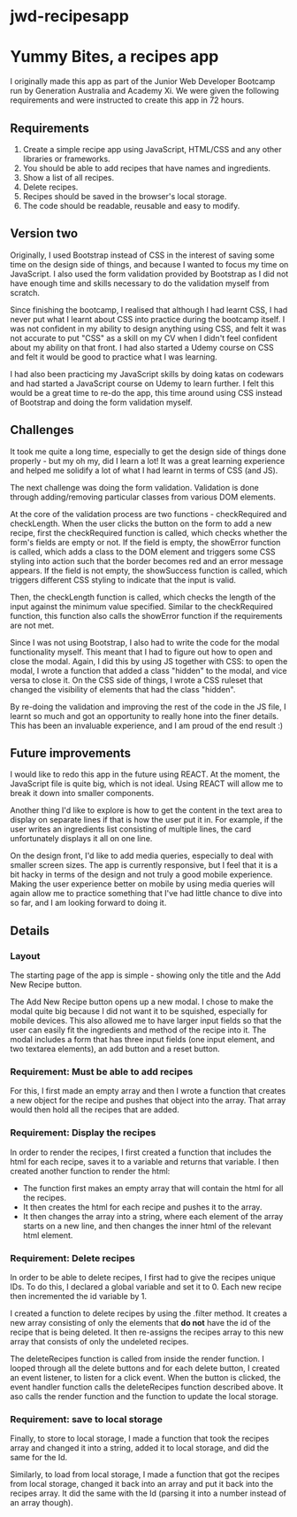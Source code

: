 # jwd-recipesapp

# Yummy Bites, a recipes app

I originally made this app as part of the Junior Web Developer Bootcamp run by Generation Australia and Academy Xi. We were given the following requirements and were instructed to create this app in 72 hours.

## Requirements

1. Create a simple recipe app using JavaScript, HTML/CSS and any other libraries or frameworks.
2. You should be able to add recipes that have names and ingredients.
3. Show a list of all recipes.
4. Delete recipes.
5. Recipes should be saved in the browser's local storage.
6. The code should be readable, reusable and easy to modify.

## Version two

Originally, I used Bootstrap instead of CSS in the interest of saving some time on the design side of things, and because I wanted to focus my time on JavaScript. I also used the form validation provided by Bootstrap as I did not have enough time and skills necessary to do the validation myself from scratch.

Since finishing the bootcamp, I realised that although I had learnt CSS, I had never put what I learnt about CSS into practice during the bootcamp itself. I was not confident in my ability to design anything using CSS, and felt it was not accurate to put "CSS" as a skill on my CV when I didn't feel confident about my ability on that front. I had also started a Udemy course on CSS and felt it would be good to practice what I was learning.

I had also been practicing my JavaScript skills by doing katas on codewars and had started a JavaScript course on Udemy to learn further. I felt this would be a great time to re-do the app, this time around using CSS instead of Bootstrap and doing the form validation myself.

## Challenges

It took me quite a long time, especially to get the design side of things done properly - but my oh my, did I learn a lot! It was a great learning experience and helped me solidify a lot of what I had learnt in terms of CSS (and JS).

The next challenge was doing the form validation. Validation is done through adding/removing particular classes from various DOM elements.

At the core of the validation process are two functions - checkRequired and checkLength. When the user clicks the button on the form to add a new recipe, first the checkRequired function is called, which checks whether the form's fields are empty or not. If the field is empty, the showError function is called, which adds a class to the DOM element and triggers some CSS styling into action such that the border becomes red and an error message appears. If the field is not empty, the showSuccess function is called, which triggers different CSS styling to indicate that the input is valid.

Then, the checkLength function is called, which checks the length of the input against the minimum value specified. Similar to the checkRequired function, this function also calls the showError function if the requirements are not met.

Since I was not using Bootstrap, I also had to write the code for the modal functionality myself. This meant that I had to figure out how to open and close the modal. Again, I did this by using JS together with CSS: to open the modal, I wrote a function that added a class "hidden" to the modal, and vice versa to close it. On the CSS side of things, I wrote a CSS ruleset that changed the visibility of elements that had the class "hidden".

By re-doing the validation and improving the rest of the code in the JS file, I learnt so much and got an opportunity to really hone into the finer details. This has been an invaluable experience, and I am proud of the end result :)

## Future improvements

I would like to redo this app in the future using REACT. At the moment, the JavaScript file is quite big, which is not ideal. Using REACT will allow me to break it down into smaller components.

Another thing I'd like to explore is how to get the content in the text area to display on separate lines if that is how the user put it in. For example, if the user writes an ingredients list consisting of multiple lines, the card unfortunately displays it all on one line.

On the design front, I'd like to add media queries, especially to deal with smaller screen sizes. The app is currently responsive, but I feel that it is a bit hacky in terms of the design and not truly a good mobile experience. Making the user experience better on mobile by using media queries will again allow me to practice something that I've had little chance to dive into so far, and I am looking forward to doing it.

## Details

### Layout

The starting page of the app is simple - showing only the title and the Add New Recipe button.

The Add New Recipe button opens up a new modal. I chose to make the modal quite big because I did not want it to be squished, especially for mobile devices. This also allowed me to have larger input fields so that the user can easily fit the ingredients and method of the recipe into it. The modal includes a form that has three input fields (one input element, and two textarea elements), an add button and a reset button.

### Requirement: Must be able to add recipes

For this, I first made an empty array and then I wrote a function that creates a new object for the recipe and pushes that object into the array. That array would then hold all the recipes that are added.

### Requirement: Display the recipes

In order to render the recipes, I first created a function that includes the html for each recipe, saves it to a variable and returns that variable. I then created another function to render the html:

- The function first makes an empty array that will contain the html for all the recipes.
- It then creates the html for each recipe and pushes it to the array.
- It then changes the array into a string, where each element of the array starts on a new line, and then changes the inner html of the relevant html element.

### Requirement: Delete recipes

In order to be able to delete recipes, I first had to give the recipes unique IDs. To do this, I declared a global variable and set it to 0. Each new recipe then incremented the id variable by 1.

I created a function to delete recipes by using the .filter method. It creates a new array consisting of only the elements that **do not** have the id of the recipe that is being deleted. It then re-assigns the recipes array to this new array that consists of only the undeleted recipes.

The deleteRecipes function is called from inside the render function. I looped through all the delete buttons and for each delete button, I created an event listener, to listen for a click event. When the button is clicked, the event handler function calls the deleteRecipes function described above. It aso calls the render function and the function to update the local storage.

### Requirement: save to local storage

Finally, to store to local storage, I made a function that took the recipes array and changed it into a string, added it to local storage, and did the same for the Id.

Similarly, to load from local storage, I made a function that got the recipes from local storage, changed it back into an array and put it back into the recipes array. It did the same with the Id (parsing it into a number instead of an array though).
